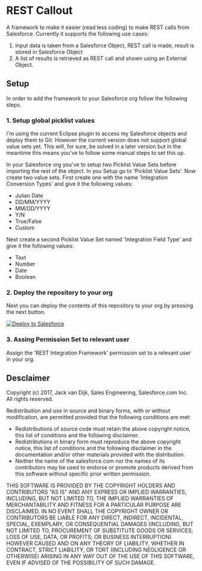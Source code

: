 <h1>REST Callout</h1>

<p>
A framework to make it easier (read less coding) to make REST calls from Salesforce. Currently it supports the following
use cases:
</p>
<ol>
<li>Input data is taken from a Salesforce Object, REST call is made, result is stored in Salesforce Object</li>
<li>A list of results is retrieved as REST call and shown using an External Object.</li>
</ol>

<h2>Setup</h2>
<p>
In order to add the framework to your Salesforce org follow the following steps.
</p>
<h3>1. Setup global picklist values</h3>
<p>
I'm using the current Eclipse plugin to access my Salesforce objects and deploy them to Git. However the current version does not support global value sets yet. This will, for sure, be solved in a later version but in the meantime this means you've to follow some manual steps to set this up.
</p>
<p> 
In your Salesforce org you've to setup two Picklist Value Sets before importing the rest of the object. In you Setup go to 'Picklist Value Sets'. Now create two value sets. First create one with the name 'Integration Conversion Types' and give it the following values:
</p>
<ul>
<li>Julian Date</li>
<li>DD/MM/YYYY</li>
<li>MM/DD/YYYY</li>
<li>Y/N</li>
<li>True/False</li>
<li>Custom</li>
</ul>
<p>
Next create a second Picklist Value Set named 'Integration Field Type' and give it the following values:
</p>
<ul>
<li>Text</li>
<li>Number</li>
<li>Date</li>
<li>Boolean</li>
</ul>

<h3>2. Deploy the repository to your org</h3>

<p>Next you can deploy the contents of this repository to your org by pressing the next button.</p>

<a href="https://githubsfdeploy.herokuapp.com">
  <img alt="Deploy to Salesforce"
       src="https://raw.githubusercontent.com/afawcett/githubsfdeploy/master/deploy.png">
</a>

<h3>3. Assing Permission Set to relevant user</h3>

<p>Assign the 'REST Integration Framework' permission set to a relevant user in your org.</p>

<h2>Desclaimer</h2>

<p>
Copyright (c) 2017, Jack van Dijk, Sales Engineering, Salesforce.com Inc.<br />
All rights reserved.
</p>
<p>
Redistribution and use in source and binary forms, with or without modification, are permitted provided that the following conditions are met:
<ul>
<li>Redistributions of source code must retain the above copyright notice, this list of conditions and the following disclaimer.</li>
<li>Redistributions in binary form must reproduce the above copyright notice, this list of conditions and the following disclaimer in the documentation and/or other materials provided with the distribution.</li>
<li>Neither the name of the salesforce.com nor the names of its contributors may be used to endorse or promote products derived from this software without specific prior written permission.</li>
</ul>
</p>
<p>
THIS SOFTWARE IS PROVIDED BY THE COPYRIGHT HOLDERS AND CONTRIBUTORS "AS IS" AND ANY EXPRESS OR IMPLIED WARRANTIES,
INCLUDING, BUT NOT LIMITED TO, THE IMPLIED WARRANTIES OF MERCHANTABILITY AND FITNESS FOR A PARTICULAR PURPOSE ARE
DISCLAIMED. IN NO EVENT SHALL THE COPYRIGHT OWNER OR CONTRIBUTORS BE LIABLE FOR ANY DIRECT, INDIRECT, INCIDENTAL,
SPECIAL, EXEMPLARY, OR CONSEQUENTIAL DAMAGES (INCLUDING, BUT NOT LIMITED TO, PROCUREMENT OF SUBSTITUTE GOODS OR SERVICES;
LOSS OF USE, DATA, OR PROFITS; OR BUSINESS INTERRUPTION) HOWEVER CAUSED AND ON ANY THEORY OF LIABILITY, WHETHER IN
CONTRACT, STRICT LIABILITY, OR TORT (INCLUDING NEGLIGENCE OR OTHERWISE) ARISING IN ANY WAY OUT OF THE USE OF THIS SOFTWARE,
EVEN IF ADVISED OF THE POSSIBILITY OF SUCH DAMAGE.
</p>

